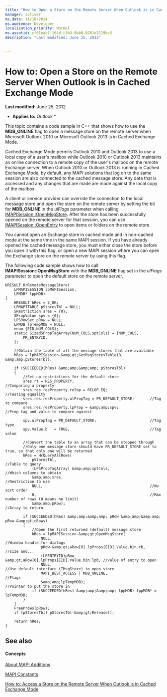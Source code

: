 ```yaml
---
title: "How to Open a Store on the Remote Server When Outlook is in Cached Exchange Mode"
manager: soliver
ms.date: 11/16/2014
ms.audience: Developer
localization_priority: Normal
ms.assetid: cf01eab7-164d-c3b3-8bb0-9281e2119bc5
description: "Last modified: June 25, 2012"
 
 
---
```


# How to: Open a Store on the Remote Server When Outlook is in Cached Exchange Mode

 **Last modified:** June 25, 2012 
  
 * **Applies to:** Outlook * 
  
This topic contains a code sample in C++ that shows how to use the **MDB_ONLINE** flag to open a message store on the remote server when Microsoft Outlook 2010 or Microsoft Outlook 2013 is in Cached Exchange Mode. 
  
Cached Exchange Mode permits Outlook 2010 and Outlook 2013 to use a local copy of a user's mailbox while Outlook 2010 or Outlook 2013 maintains an online connection to a remote copy of the user's mailbox on the remote Exchange server. When Outlook 2010 or Outlook 2013 is running in Cached Exchange Mode, by default, any MAPI solutions that log on to the same session are also connected to the cached message store. Any data that is accessed and any changes that are made are made against the local copy of the mailbox.
  
A client or service provider can override the connection to the local message store and open the store on the remote server by setting the bit for **MDB_ONLINE** in the  *ulFlags*  parameter when calling [IMAPISession::OpenMsgStore](imapisession-openmsgstore.md). After the store has been successfully opened on the remote server for that session, you can use [IMAPISession::OpenEntry](imapisession-openentry.md) to open items or folders on the remote store. 
  
You cannot open an Exchange store in cached mode and in non-cached mode at the same time in the same MAPI session. If you have already opened the cached message store, you must either close the store before you open it with this flag, or open a new MAPI session where you can open the Exchange store on the remote server by using this flag.
  
The following code sample shows how to call **IMAPISession::OpenMsgStore** with the **MDB_ONLINE** flag set in the  *ulFlags*  parameter to open the default store on the remote server. 
  
```
HRESULT HrRemoteMessageStore( 
    LPMAPISESSION lpMAPISession, 
    LPMDB* lppMDB) 
{ 
    HRESULT hRes = S_OK; 
    LPMAPITABLE pStoresTbl = NULL; 
    SRestriction sres = {0}; 
    SPropValue spv = {0}; 
    LPSRowSet pRow = NULL; 
    LPMDB lpTempMDB = NULL; 
    enum {EID,NUM_COLS}; 
    static SizedSPropTagArray(NUM_COLS,sptCols) = {NUM_COLS, 
        PR_ENTRYID, 
    }; 
 
    //Obtain the table of all the message stores that are available 
    hRes = lpMAPISession-&amp;gt;GetMsgStoresTable(0, &amp;amp;pStoresTbl); 
     
    if (SUCCEEDED(hRes) &amp;amp;&amp;amp; pStoresTbl) 
    { 
        //Set up restrictions for the default store 
        sres.rt = RES_PROPERTY;                                  //Comparing a property 
        sres.res.resProperty.relop = RELOP_EQ;                   //Testing equality 
        sres.res.resProperty.ulPropTag = PR_DEFAULT_STORE;       //Tag to compare 
        sres.res.resProperty.lpProp = &amp;amp;spv;                      //Prop tag and value to compare against 
     
        spv.ulPropTag = PR_DEFAULT_STORE;                        //Tag type 
        spv.Value.b   = TRUE;                                    //Tag value 
     
        //Convert the table to an array that can be stepped through 
        //Only one message store should have PR_DEFAULT_STORE set to true, so that only one will be returned 
        hRes = HrQueryAllRows( 
            pStoresTbl,                                          //Table to query 
            (LPSPropTagArray) &amp;amp;sptCols,                          //Which columns to obtain 
            &amp;amp;sres,                                               //Restriction to use 
            NULL,                                                //No sort order 
            0,                                                   //Max number of rows (0 means no limit) 
            &amp;amp;pRow);                                              //Array to return 
 
        if (SUCCEEDED(hRes) &amp;amp;&amp;amp; pRow &amp;amp;&amp;amp; pRow-&amp;gt;cRows) 
        {     
            //Open the first returned (default) message store 
            hRes = lpMAPISession-&amp;gt;OpenMsgStore( 
                NULL,                                                //Window handle for dialogs 
                pRow-&amp;gt;aRow[0].lpProps[EID].Value.bin.cb,             //size and... 
                (LPENTRYID)pRow-&amp;gt;aRow[0].lpProps[EID].Value.bin.lpb, //value of entry to open 
                NULL,                                                //Use default interface (IMsgStore) to open store 
                MAPI_BEST_ACCESS | MDB_ONLINE,                       //Flags 
                &amp;amp;lpTempMDB);                                         //Pointer to put the store in 
            if (SUCCEEDED(hRes) &amp;amp;&amp;amp; lppMDB) lppMDB* = lpTempMDB; 
        } 
    } 
    FreeProws(pRow); 
    if (pStoresTbl) pStoresTbl-&amp;gt;Release(); 
 
    return hRes; 
}

```

## See also

#### Concepts

[About MAPI Additions](about-mapi-additions.md)
  
[MAPI Constants](mapi-constants.md)
  
[How to: Access a Store on the Remote Server When Outlook is in Cached Exchange Mode](how-to-access-a-store-on-the-remote-server-when-outlook-is-in-cached-exchange-mo.md)

